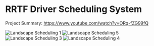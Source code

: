 # RRTF Driver Scheduling System

Project Summary: https://www.youtube.com/watch?v=ORq-fZG99fQ  

![Landscape Scheduling 1](https://user-images.githubusercontent.com/104173135/205522513-6e8fd7bb-adde-4438-8ea5-b442fcca211f.png)
![Landscape Scheduling 5](https://user-images.githubusercontent.com/104173135/205522520-f3018b81-a1a9-48f1-bc57-014fba05d9d9.png)
![Landscape Scheduling 3](https://user-images.githubusercontent.com/104173135/205522527-e8bf2c9b-597f-4fee-aa35-d07c490dfc9a.png)
![Landscape Scheduling 4](https://user-images.githubusercontent.com/104173135/205522529-a04d8089-84e9-4653-a003-337028d30c5d.png)
